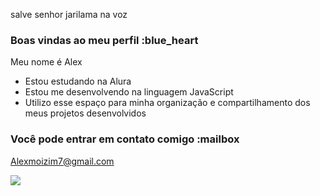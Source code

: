 salve senhor jarilama na voz
### Boas vindas ao meu perfil :blue_heart
Meu nome é Alex

- Estou estudando na Alura
- Estou me desenvolvendo na linguagem JavaScript
- Utilizo esse espaço para minha organização e compartilhamento dos meus projetos desenvolvidos

### Você pode entrar em contato comigo :mailbox

Alexmoizim7@gmail.com



![](https://media1.tenor.com/m/jZf8wVo3yYEAAAAC/pirockers-bart-realista.gif)
